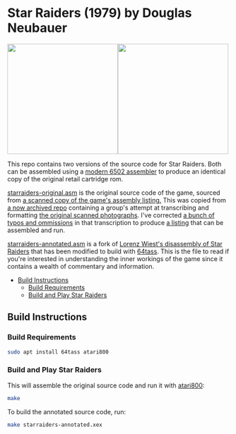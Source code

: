 # Star Raiders (1979) by Douglas Neubauer
<img src="https://user-images.githubusercontent.com/58846/130362374-c449633e-34e6-444f-ba6c-3a8e9bf49482.png" height=250><img src="https://user-images.githubusercontent.com/58846/130362369-d432b3c2-0e40-4be1-8922-6169a58ccbbf.gif" height=250>

This repo contains two versions of the source code for Star Raiders. Both can be assembled using a [modern 6502 assembler](https://sourceforge.net/projects/tass64/) to produce an identical copy of the original retail cartridge rom.

[starraiders-original.asm](src/starraiders-original.asm) is the original source code of the game, sourced from [a scanned
copy of the game's assembly listing.](src/Atari_Star_Raiders_Source_Code.pdf) This was copied from [a now archived repo](https://github.com/XioNYC/StarRaiders) containing a group's attempt at transcribing and formatting [the original scanned photographs](src/Atari_Star_Raiders_Source_Code.pdf). I've corrected [a bunch of typos and ommissions](https://github.com/mwenge/StarRaiders/commit/465d8c856d7a7b2b0e4678723b3c0cd7edb86170) in that transcription to produce [a listing](src/starraiders-original.asm) that can be assembled and run.

[starraiders-annotated.asm](src/starraiders-annotated.asm) is a fork of [Lorenz Wiest's disassembly of Star Raiders](lwiest/StarRaiders) that has been modified to build with [64tass](https://sourceforge.net/projects/tass64/). This is the file to read if you're interested in understanding the inner workings of the game since it contains a wealth of commentary and information.


<!-- vim-markdown-toc GFM -->

* [Build Instructions](#build-instructions)
  * [Build Requirements](#build-requirements)
  * [Build and Play Star Raiders](#build-and-play-star-raiders)

<!-- vim-markdown-toc -->
## Build Instructions

### Build Requirements
```sh
sudo apt install 64tass atari800
```

### Build and Play Star Raiders
This will assemble the original source code and run it with [atari800](https://atari800.github.io/):
```sh
make
```

To build the annotated source code, run:

```sh
make starraiders-annotated.xex
```
